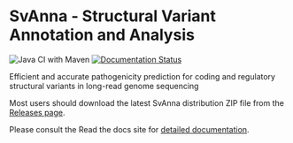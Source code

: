 # SvAnna - Structural Variant Annotation and Analysis

![Java CI with Maven](https://github.com/TheJacksonLaboratory/SvAnna/workflows/Java%20CI%20with%20Maven/badge.svg)
[![Documentation Status](https://readthedocs.org/projects/squirls/badge/?version=latest)](https://svanna.readthedocs.io/en/latest/?badge=latest)

Efficient and accurate pathogenicity prediction for coding and regulatory structural variants in long-read genome sequencing

Most users should download the latest SvAnna distribution ZIP file from
the [Releases page](https://github.com/TheJacksonLaboratory/SvAnna/releases).

Please consult the Read the docs site for [detailed documentation](https://svanna.readthedocs.io/en/latest).
